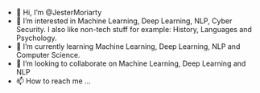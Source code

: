 - 👋 Hi, I’m @JesterMoriarty
- 👀 I’m interested in Machine Learning, Deep Learning, NLP, Cyber Security. I also like non-tech stuff for example: History, Languages and Psychology.
- 🌱 I’m currently learning Machine Learning, Deep Learning, NLP and Computer Science.
- 💞️ I’m looking to collaborate on Machine Learning, Deep Learning and NLP
- 📫 How to reach me ...

<!---
JesterMoriarty/JesterMoriarty is a ✨ special ✨ repository because its `README.md` (this file) appears on your GitHub profile.
You can click the Preview link to take a look at your changes.
--->
